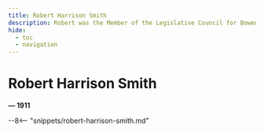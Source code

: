 ```yaml
---
title: Robert Harrison Smith
description: Robert was the Member of the Legislative Council for Bowen
hide:
  - toc
  - navigation 
---
```


# Robert Harrison Smith

**— 1911**

--8<-- "snippets/robert-harrison-smith.md"

